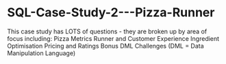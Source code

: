 # SQL-Case-Study-2---Pizza-Runner
This case study has LOTS of questions - they are broken up by area of focus including:  Pizza Metrics Runner and Customer Experience Ingredient Optimisation Pricing and Ratings Bonus DML Challenges (DML = Data Manipulation Language)
